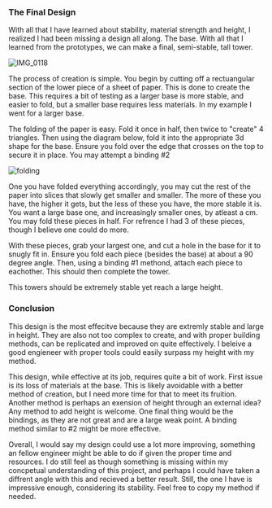 ### The Final Design

With all that I have learned about stability, material strength and height, I realized I had been missing a design all along. The base. With all that I learned from the prototypes, we can make a final, semi-stable, tall tower.

![IMG_0118](https://github.com/StAndrewsCollege/2324-tej3m-5-e-0-sprint0-BericPrime/assets/88285816/59ad469c-1ed7-4353-8d35-7d7d1424ba76)

The process of creation is simple. You begin by cutting off a rectuangular section of the lower piece of a sheet of paper. This is done to create the base. This requires a bit of testing as a larger base is more stable, and easier to fold, but a smaller base requires less materials. In my example I went for a larger base.

The folding of the paper is easy. Fold it once in half, then twice to "create" 4 triangles. Then using the diagram below, fold it into the appropriate 3d shape for the base. Ensure you fold over the edge that crosses on the top to secure it in place. You may attempt a binding #2

![folding](https://github.com/StAndrewsCollege/2324-tej3m-5-e-0-sprint0-BericPrime/assets/88285816/033bf42a-1d11-4611-8f2a-d31386da0c78)

One you have folded everything accordingly, you may cut the rest of the paper into slices that slowly get smaller and smaller. The more of these you have, the higher it gets, but the less of these you have, the more stable it is. You want a large base one, and increasingly smaller ones, by atleast a cm. You may fold these pieces in half. For refrence I had 3 of these pieces, though I believe one could do more.

With these pieces, grab your largest one, and cut a hole in the base for it to snugly fit in. Ensure you fold each piece (besides the base) at about a 90 degree angle. Then, using a binding #1 methond, attach each piece to eachother. This should then complete the tower. 

This towers should be extremely stable yet reach a large height.

### Conclusion

This design is the most effecitve because they are extremly stable and large in height. They are also not too complex to create, and with proper building methods, can be replicated and improved on quite effectively. I beleive a good engieneer with proper tools could easily surpass my height with my method.

This design, while effective at its job, requires quite a bit of work. First issue is its loss of materials at the base. This is likely avoidable with a better method of creation, but I need more time for that to meet its fruition. Another method is perhaps an exension of height through an external idea? Any method to add height is welcome. One final thing would be the bindings, as they are not great and are a large weak point. A binding method similar to #2 might be more effective.

Overall, I would say my design could use a lot more improving, something an fellow engineer might be able to do if given the proper time and resources. I do still feel as though something is missing within my concpetual understanding of this project, and perhaps I could have taken a diffrent angle with this and recieved a better result. Still, the one I have is impressive enough, considering its stability. Feel free to copy my method if needed.
